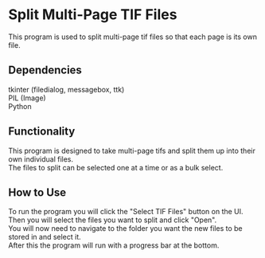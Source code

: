 # Split Multi-Page TIF Files
This program is used to split multi-page tif files so that each page is its own file.

## Dependencies 
tkinter (filedialog, messagebox, ttk)  
PIL (Image)  
Python  

## Functionality
This program is designed to take multi-page tifs and split them up into their own individual files.  
The files to split can be selected one at a time or as a bulk select.

## How to Use
To run the program you will click the "Select TIF Files" button on the UI.  
Then you will select the files you want to split and click "Open".  
You will now need to navigate to the folder you want the new files to be stored in and select it.  
After this the program will run with a progress bar at the bottom.  
